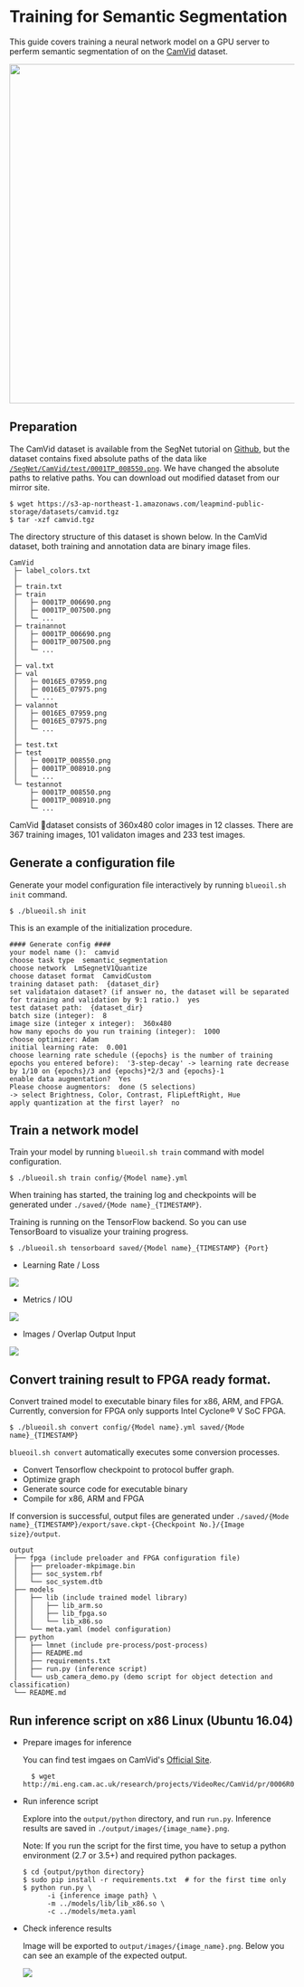 # Training for Semantic Segmentation

This guide covers training a neural network model on a GPU server to perferm semantic segmentation of on the [CamVid](http://mi.eng.cam.ac.uk/research/projects/VideoRec/CamVid/) dataset.

<img src="../_static/camvid.jpg" width="600">

## Preparation

The CamVid dataset is available from the SegNet tutorial on [Github](https://github.com/alexgkendall/SegNet-Tutorial), but the dataset contains fixed absolute paths of the data like [`/SegNet/CamVid/test/0001TP_008550.png`](https://github.com/alexgkendall/SegNet-Tutorial/blob/master/CamVid/test.txt). We have changed the absolute paths to relative paths. You can download out modified dataset from our mirror site.

```
$ wget https://s3-ap-northeast-1.amazonaws.com/leapmind-public-storage/datasets/camvid.tgz
$ tar -xzf camvid.tgz
```

The directory structure of this dataset is shown below. In the CamVid dataset, both training and annotation data are binary image files.

```
CamVid
 ├─ label_colors.txt
 │
 ├─ train.txt
 ├─ train
 │   ├─ 0001TP_006690.png
 │   ├─ 0001TP_007500.png
 │   └─ ...
 ├─ trainannot
 │   ├─ 0001TP_006690.png
 │   ├─ 0001TP_007500.png
 │   └─ ...
 │
 ├─ val.txt
 ├─ val
 │   ├─ 0016E5_07959.png
 │   ├─ 0016E5_07975.png
 │   └─ ...
 ├─ valannot
 │   ├─ 0016E5_07959.png
 │   ├─ 0016E5_07975.png
 │   └─ ...
 │
 ├─ test.txt
 ├─ test
 │   ├─ 0001TP_008550.png
 │   ├─ 0001TP_008910.png
 │   └─ ...
 └─ testannot
     ├─ 0001TP_008550.png
     ├─ 0001TP_008910.png
     └─ ...
```

CamVid dataset consists of 360x480 color images in 12 classes. There are 367 training images, 101 validaton images and 233 test images.

## Generate a configuration file

Generate your model configuration file interactively by running `blueoil.sh init` command.

    $ ./blueoil.sh init

This is an example of the initialization procedure.

```
#### Generate config ####
your model name ():  camvid
choose task type  semantic_segmentation
choose network  LmSegnetV1Quantize
choose dataset format  CamvidCustom
training dataset path:  {dataset_dir}
set validataion dataset? (if answer no, the dataset will be separated for training and validation by 9:1 ratio.)  yes
test dataset path:  {dataset_dir}
batch size (integer):  8
image size (integer x integer):  360x480
how many epochs do you run training (integer):  1000
choose optimizer: Adam
initial learning rate:  0.001
choose learning rate schedule ({epochs} is the number of training epochs you entered before):  '3-step-decay' -> learning rate decrease by 1/10 on {epochs}/3 and {epochs}*2/3 and {epochs}-1
enable data augmentation?  Yes
Please choose augmentors:  done (5 selections)
-> select Brightness, Color, Contrast, FlipLeftRight, Hue
apply quantization at the first layer?  no
```

## Train a network model

Train your model by running `blueoil.sh train` command with model configuration.

    $ ./blueoil.sh train config/{Model name}.yml

When training has started, the training log and checkpoints will be generated under `./saved/{Mode name}_{TIMESTAMP}`.

Training is running on the TensorFlow backend. So you can use TensorBoard to visualize your training progress.

    $ ./blueoil.sh tensorboard saved/{Model name}_{TIMESTAMP} {Port}

- Learning Rate / Loss
<img src="../_static/semantic_segmentation_loss.png">

- Metrics / IOU
<img src="../_static/semantic_segmentation_iou.png">

- Images / Overlap Output Input
<img src="../_static/semantic_segmentation_overwrap.png">

## Convert training result to FPGA ready format.

Convert trained model to executable binary files for x86, ARM, and FPGA.
Currently, conversion for FPGA only supports Intel Cyclone® V SoC FPGA.

    $ ./blueoil.sh convert config/{Model name}.yml saved/{Mode name}_{TIMESTAMP}

`blueoil.sh convert` automatically executes some conversion processes.
- Convert Tensorflow checkpoint to protocol buffer graph.
- Optimize graph
- Generate source code for executable binary
- Compile for x86, ARM and FPGA

If conversion is successful, output files are generated under `./saved/{Mode name}_{TIMESTAMP}/export/save.ckpt-{Checkpoint No.}/{Image size}/output`.

```
output
 ├── fpga (include preloader and FPGA configuration file)
 │   ├── preloader-mkpimage.bin
 │   ├── soc_system.rbf
 │   └── soc_system.dtb
 ├── models
 │   ├── lib (include trained model library)
 │   │   ├── lib_arm.so
 │   │   ├── lib_fpga.so
 │   │   └── lib_x86.so
 │   └── meta.yaml (model configuration)
 ├── python
 │   ├── lmnet (include pre-process/post-process)
 │   ├── README.md
 │   ├── requirements.txt
 │   ├── run.py (inference script)
 │   └── usb_camera_demo.py (demo script for object detection and classification)
 └── README.md
```

## Run inference script on x86 Linux (Ubuntu 16.04)

- Prepare images for inference

	You can find test imgaes on CamVid's [Official Site](http://mi.eng.cam.ac.uk/research/projects/VideoRec/CamVid/).

		$ wget http://mi.eng.cam.ac.uk/research/projects/VideoRec/CamVid/pr/0006R0_f02040.jpg

- Run inference script

    Explore into the `output/python` directory, and
    run `run.py`. Inference results are saved in `./output/images/{image_name}.png`.

    Note: If you run the script for the first time, you have to setup a python environment (2.7 or 3.5+) and required python packages.

	```
	$ cd {output/python directory}
	$ sudo pip install -r requirements.txt  # for the first time only
	$ python run.py \
	      -i {inference image path} \
	      -m ../models/lib/lib_x86.so \
	      -c ../models/meta.yaml
	```

- Check inference results

	Image will be exported to `output/images/{image_name}.png`. Below you can see an example of the expected output.

	<img src="../_static/semantic_segmentation_output.png">
